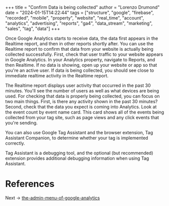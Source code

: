 +++
title = "Confirm Data is being collected"
author = "Lorenzo Drumond"
date = "2024-01-15T14:22:44"
tags = ["structure",  "google",  "firebase",  "recorded",  "mobile",  "property",  "website",  "real_time",  "account",  "analytics",  "advertising",  "reports",  "ga4",  "data_stream",  "marketing",  "sales",  "tag",  "data"]
+++


Once Google Analytics starts to receive data, the data first appears in the
Realtime report, and then in other reports shortly after. You can use the
Realtime report to confirm that data from your website is actually being
collected successfully. First, check that user traffic to your website appears
in Google Analytics. In your Analytics property, navigate to Reports, and then
Realtime. If no data is showing, open up your website or app so that you're an
active user. If data is being collected, you should see close to immediate
realtime activity in the Realtime report.

The Realtime report displays user activity that occurred in the past 30
minutes. You'll see the number of users as well as what devices are being used.
For checking that data is properly being collected, you can focus on two main
things. First, is there any activity shown in the past 30 minutes? Second,
check that the data you expect is coming into Analytics. Look at the event
count by event name card. This card shows all of the events being collected
from your tag site, such as page views and any click events that you're sending.

You can also use Google Tag Assistant and the browser extension, Tag Assistant
Companion, to determine whether your tag is implemented correctly.

Tag Assistant is a debugging tool, and the optional (but recommended) extension
provides additional debugging information when using Tag Assistant.

# References

Next -> [the-admin-menu-of-google-analytics](/wiki/the-admin-menu-of-google-analytics/)
